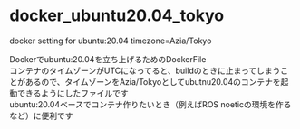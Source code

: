 # docker_ubuntu20.04_tokyo
docker setting for ubuntu:20.04 timezone=Azia/Tokyo

Dockerでubuntu:20.04を立ち上げるためのDockerFile \
コンテナのタイムゾーンがUTCになってると、buildのときに止まってしまうことがあるので、タイムゾーンをAzia/Tokyoとしてubutnu20.04のコンテナを起動できるようにしたファイルです \
ubuntu:20.04ベースでコンテナ作りたいとき（例えばROS noeticの環境を作るなど）に便利です 

